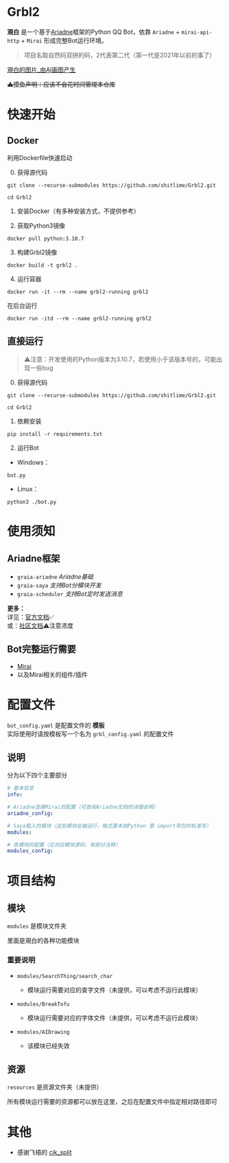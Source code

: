 # Grbl2

**覌白** 是一个基于[Ariadne](https://github.com/GraiaProject/Ariadne)框架的Python QQ Bot，依靠 `Ariadne` + `mirai-api-http` + `Mirai` 形成完整Bot运行环境。

> 项目名取自然码双拼的码，2代表第二代（第一代是2021年以前的事了）


[覌白的图片_由AI画图产生](头像v2.png)  


~~⚠️摸鱼声明：应该不会花时间管理本仓库~~


# 快速开始

## Docker

利用Dockerfile快速启动

0. 获得源代码
```shell
git clone --recurse-submodules https://github.com/shitlime/Grbl2.git

cd Grbl2
```

1. 安装Docker（有多种安装方式，不提供参考）

2. 获取Python3镜像
```
docker pull python:3.10.7
```

3. 构建Grbl2镜像
```
docker build -t grbl2 .
```

4. 运行容器
```
docker run -it --rm --name grbl2-running grbl2
```
在后台运行
```
docker run -itd --rm --name grbl2-running grbl2
```


## 直接运行

> ⚠️注意：开发使用的Python版本为3.10.7，若使用小于该版本号的，可能出现一些bug


0. 获得源代码
```shell
git clone --recurse-submodules https://github.com/shitlime/Grbl2.git

cd Grbl2
```

1. 依赖安装
```shell
pip install -r requirements.txt
```


2. 运行Bot

* Windows：
```shell
bot.py
```

* Linux：
```shell
python3 ./bot.py
```


# 使用须知

## Ariadne框架

+ `graia-ariadne` *Ariadne基础*
+ `graia-saya` *支持Bot分模块开发*
+ `graia-scheduler` *支持Bot定时发送消息*


**更多：**  
详见：[官方文档](https://graia.readthedocs.io/ariadne/)✅  
或：[社区文档](https://graiax.cn/)⚠️注意浓度  


## Bot完整运行需要

+ [Mirai](https://github.com/mamoe/mirai)
+ 以及Mirai相关的组件/插件


# 配置文件
`bot_config.yaml` 是配置文件的 **模板**  
实际使用时请按模板写一个名为 `grbl_config.yaml` 的配置文件  

## 说明
分为以下四个主要部分
```yaml
# 基本信息
info:

# Ariadne连接Mirai的配置（可查阅Ariadne文档的详细说明）
ariadne_config:

# Saya载入的模块（这些模块会被运行，格式基本按Python 里 import导包的标准写）
modules:

# 各模块的配置（见对应模块源码，有部分注释）
modules_config:
```


# 项目结构

## 模块
`modules` 是模块文件夹

里面是覌白的各种功能模块

### 重要说明
+ `modules/SearchThing/search_char`
    - 模块运行需要对应的查字文件（未提供，可以考虑不运行此模块）

+ `modules/BreakTofu`
    - 模块运行需要对应的字体文件（未提供，可以考虑不运行此模块）

+ `modules/AIDrawing`
    - 该模块已经失效


## 资源
`resources` 是资源文件夹（未提供）

所有模块运行需要的资源都可以放在这里，之后在配置文件中指定相对路径即可


# 其他

+ 感谢飞梧的 [cjk_split](https://github.com/asgsdbrseg/cjk_split)